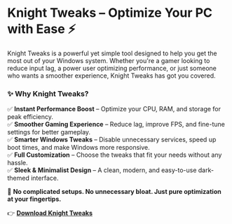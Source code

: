 # Knight Tweaks – Optimize Your PC with Ease ⚡  

Knight Tweaks is a powerful yet simple tool designed to help you get the most out of your Windows system. Whether you're a gamer looking to reduce input lag, a power user optimizing performance, or just someone who wants a smoother experience, Knight Tweaks has got you covered.  

### ✨ Why Knight Tweaks?  
✅ **Instant Performance Boost** – Optimize your CPU, RAM, and storage for peak efficiency.  
✅ **Smoother Gaming Experience** – Reduce lag, improve FPS, and fine-tune settings for better gameplay.  
✅ **Smarter Windows Tweaks** – Disable unnecessary services, speed up boot times, and make Windows more responsive.  
✅ **Full Customization** – Choose the tweaks that fit your needs without any hassle.  
✅ **Sleek & Minimalist Design** – A clean, modern, and easy-to-use dark-themed interface.  

🔧 **No complicated setups. No unnecessary bloat. Just pure optimization at your fingertips.**  

👉 **[Download Knight Tweaks](https://github.com/YourRepoLinkHere)**
